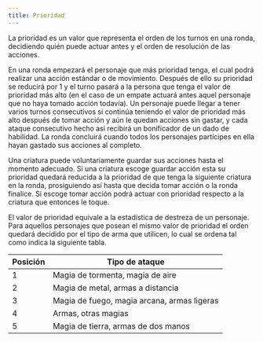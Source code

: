 ```yaml
---
title: Prioridad
---
```


La prioridad es un valor que representa el orden de los turnos en una ronda, decidiendo quién puede actuar antes y el orden de resolución de las acciones.  

En una ronda empezará el personaje que más prioridad tenga, el cual podrá realizar una acción estándar o de movimiento. Después de ello su prioridad se reducirá por 1 y el turno pasará a la persona que tenga el valor de prioridad más alto (en el caso de un empate actuará antes aquel personaje que no haya tomado acción todavía). Un personaje puede llegar a tener varios turnos consecutivos si continúa teniendo el valor de prioridad más alto después de tomar acción y aún le quedan acciones sin gastar, y cada ataque consecutivo hecho así recibirá un bonificador de un dado de habilidad. La ronda concluirá cuando todos los personajes partícipes en ella hayan gastado sus acciones al completo. 

Una criatura puede voluntariamente guardar sus acciones hasta el momento adecuado. Si una criatura escoge guardar acción esta su prioridad quedará reducida a la prioridad de que tenga la siguiente criatura en la ronda, prosiguiendo así hasta que decida tomar acción o la ronda finalice. Si escoge tomar acción podrá actuar con prioridad respecto a la criatura que entonces le toque.

El valor de prioridad equivale a la estadística de destreza de un personaje. Para aquellos personajes que posean el mismo valor de prioridad el orden quedará decidido por el tipo de arma que utilicen, lo cual se ordena tal como indica la siguiente tabla.

| Posición | Tipo de ataque                              |
| -------- | ------------------------------------------- |
| 1        | Magia de tormenta, magia de aire            |
| 2        | Magia de metal, armas a distancia           |
| 3        | Magia de fuego, magia arcana, armas ligeras |
| 4        | Armas, otras magias                         |
| 5        | Magia de tierra, armas de dos manos         |